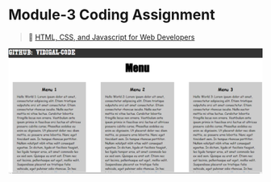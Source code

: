 
# Module-3 Coding Assignment

>🔶 <a href="https://www.coursera.org/learn/html-css-javascript-for-web-developers">HTML, CSS, and Javascript for Web Developers</a>
>
>

<img src="https://github.com/Vidigal-code/Module-3-Coding-Assignment/blob/main/Lib/IMG/Module%203%20Coding%20Assignment.png">




